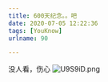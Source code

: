 ```yaml
---
title: 600天纪念。。吧
date: 2020-07-05 12:22:36
tags: [YouKnow]
urlname: 90

---
```

<!--markdown-->
没人看，伤心
![U9S9iD.png](https://s1.ax1x.com/2020/07/05/U9S9iD.png)
